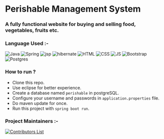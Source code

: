 # Perishable Management System

### A fully functional website for buying and selling food, vegetables, fruits etc.

### Language Used :-

![Java](https://img.shields.io/badge/java-%23ED8B00.svg?style=for-the-badge&logo=java&logoColor=white)
![Spring](https://img.shields.io/badge/spring%20boot-%236DB33F.svg?style=for-the-badge&logo=spring&logoColor=white)
![jsp](https://img.shields.io/badge/jsp-blue?style=for-the-badge&logo=jsp&logoColor=white)
![hibernate](https://img.shields.io/badge/hibernate%20-%231572B6.svg?&style=for-the-badge&logo=hibernate&logoColor=white)
![HTML](https://img.shields.io/badge/html5%20-%23E34F26.svg?&style=for-the-badge&logo=html5&logoColor=white)
![CSS](https://img.shields.io/badge/css3%20-%231572B6.svg?&style=for-the-badge&logo=css3&logoColor=white)
![JS](https://img.shields.io/badge/javascript%20-%23323330.svg?&style=for-the-badge&logo=javascript&logoColor=%23F7DF1E)
<img alt="Bootstrap" src="https://img.shields.io/badge/bootstrap-%23563D7C.svg?style=for-the-badge&logo=bootstrap&logoColor=white"/>
![Postgres](https://img.shields.io/badge/postgres-%23316192.svg?style=for-the-badge&logo=postgresql&logoColor=white)

### How to run ?

- Clone this repo.
- Use eclipse for better experience.
- Create a database named `perishable` in postgreSQL. 
- Configure your username and passwords in `application.properties` file.
- Do maven update for once.
- Run this project with `spring boot run`. 

### Project Maintainers :-

[![Contributors List](https://contrib.rocks/image?repo=vasu-1/perishable)](https://github.com/vasu-1/perishable/graphs/contributors)



